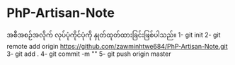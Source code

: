 # PhP-Artisan-Note
အစီအစဉ်အလိုက် လုပ်ပုံကိုင်ပုံကို နှုတ်ထုတ်ထားခြင်းဖြစ်ပါသည်။
1- git init
2- git remote add origin https://github.com/zawminhtwe684/PhP-Artisan-Note.git
3- git add .
4- git commit -m ""
5- git push origin master
